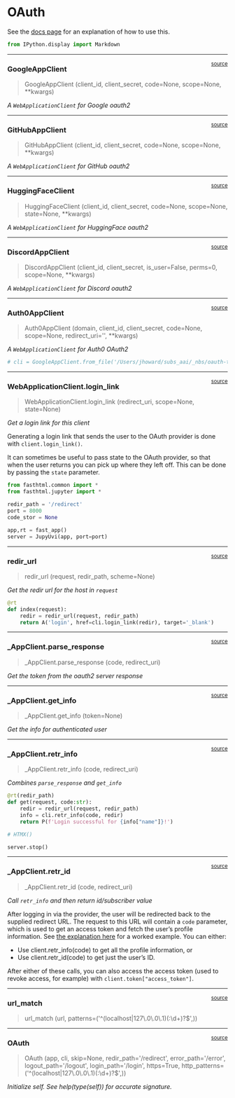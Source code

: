 # OAuth


<!-- WARNING: THIS FILE WAS AUTOGENERATED! DO NOT EDIT! -->

See the [docs page](https://docs.fastht.ml/explains/oauth.html) for an
explanation of how to use this.

``` python
from IPython.display import Markdown
```

------------------------------------------------------------------------

<a
href="https://github.com/AnswerDotAI/fasthtml/blob/main/fasthtml/oauth.py#L23"
target="_blank" style="float:right; font-size:smaller">source</a>

### GoogleAppClient

>  GoogleAppClient (client_id, client_secret, code=None, scope=None,
>                       **kwargs)

*A `WebApplicationClient` for Google oauth2*

------------------------------------------------------------------------

<a
href="https://github.com/AnswerDotAI/fasthtml/blob/main/fasthtml/oauth.py#L40"
target="_blank" style="float:right; font-size:smaller">source</a>

### GitHubAppClient

>  GitHubAppClient (client_id, client_secret, code=None, scope=None,
>                       **kwargs)

*A `WebApplicationClient` for GitHub oauth2*

------------------------------------------------------------------------

<a
href="https://github.com/AnswerDotAI/fasthtml/blob/main/fasthtml/oauth.py#L52"
target="_blank" style="float:right; font-size:smaller">source</a>

### HuggingFaceClient

>  HuggingFaceClient (client_id, client_secret, code=None, scope=None,
>                         state=None, **kwargs)

*A `WebApplicationClient` for HuggingFace oauth2*

------------------------------------------------------------------------

<a
href="https://github.com/AnswerDotAI/fasthtml/blob/main/fasthtml/oauth.py#L65"
target="_blank" style="float:right; font-size:smaller">source</a>

### DiscordAppClient

>  DiscordAppClient (client_id, client_secret, is_user=False, perms=0,
>                        scope=None, **kwargs)

*A `WebApplicationClient` for Discord oauth2*

------------------------------------------------------------------------

<a
href="https://github.com/AnswerDotAI/fasthtml/blob/main/fasthtml/oauth.py#L91"
target="_blank" style="float:right; font-size:smaller">source</a>

### Auth0AppClient

>  Auth0AppClient (domain, client_id, client_secret, code=None, scope=None,
>                      redirect_uri='', **kwargs)

*A `WebApplicationClient` for Auth0 OAuth2*

``` python
# cli = GoogleAppClient.from_file('/Users/jhoward/subs_aai/_nbs/oauth-test/client_secret.json')
```

------------------------------------------------------------------------

<a
href="https://github.com/AnswerDotAI/fasthtml/blob/main/fasthtml/oauth.py#L110"
target="_blank" style="float:right; font-size:smaller">source</a>

### WebApplicationClient.login_link

>  WebApplicationClient.login_link (redirect_uri, scope=None, state=None)

*Get a login link for this client*

Generating a login link that sends the user to the OAuth provider is
done with `client.login_link()`.

It can sometimes be useful to pass state to the OAuth provider, so that
when the user returns you can pick up where they left off. This can be
done by passing the `state` parameter.

``` python
from fasthtml.common import *
from fasthtml.jupyter import *
```

``` python
redir_path = '/redirect'
port = 8000
code_stor = None
```

``` python
app,rt = fast_app()
server = JupyUvi(app, port=port)
```

<script>
document.body.addEventListener('htmx:configRequest', (event) => {
    if(event.detail.path.includes('://')) return;
    htmx.config.selfRequestsOnly=false;
    event.detail.path = `${location.protocol}//${location.hostname}:8000${event.detail.path}`;
});
</script>

------------------------------------------------------------------------

<a
href="https://github.com/AnswerDotAI/fasthtml/blob/main/fasthtml/oauth.py#L117"
target="_blank" style="float:right; font-size:smaller">source</a>

### redir_url

>  redir_url (request, redir_path, scheme=None)

*Get the redir url for the host in `request`*

``` python
@rt
def index(request):
    redir = redir_url(request, redir_path)
    return A('login', href=cli.login_link(redir), target='_blank')
```

------------------------------------------------------------------------

<a
href="https://github.com/AnswerDotAI/fasthtml/blob/main/fasthtml/oauth.py#L124"
target="_blank" style="float:right; font-size:smaller">source</a>

### \_AppClient.parse_response

>  _AppClient.parse_response (code, redirect_uri)

*Get the token from the oauth2 server response*

------------------------------------------------------------------------

<a
href="https://github.com/AnswerDotAI/fasthtml/blob/main/fasthtml/oauth.py#L134"
target="_blank" style="float:right; font-size:smaller">source</a>

### \_AppClient.get_info

>  _AppClient.get_info (token=None)

*Get the info for authenticated user*

------------------------------------------------------------------------

<a
href="https://github.com/AnswerDotAI/fasthtml/blob/main/fasthtml/oauth.py#L142"
target="_blank" style="float:right; font-size:smaller">source</a>

### \_AppClient.retr_info

>  _AppClient.retr_info (code, redirect_uri)

*Combines `parse_response` and `get_info`*

``` python
@rt(redir_path)
def get(request, code:str):
    redir = redir_url(request, redir_path)
    info = cli.retr_info(code, redir)
    return P(f'Login successful for {info["name"]}!')
```

``` python
# HTMX()
```

``` python
server.stop()
```

------------------------------------------------------------------------

<a
href="https://github.com/AnswerDotAI/fasthtml/blob/main/fasthtml/oauth.py#L149"
target="_blank" style="float:right; font-size:smaller">source</a>

### \_AppClient.retr_id

>  _AppClient.retr_id (code, redirect_uri)

*Call `retr_info` and then return id/subscriber value*

After logging in via the provider, the user will be redirected back to
the supplied redirect URL. The request to this URL will contain a `code`
parameter, which is used to get an access token and fetch the user’s
profile information. See [the explanation
here](https://docs.fastht.ml/explains/oauth.html) for a worked example.
You can either:

- Use client.retr_info(code) to get all the profile information, or
- Use client.retr_id(code) to get just the user’s ID.

After either of these calls, you can also access the access token (used
to revoke access, for example) with `client.token["access_token"]`.

------------------------------------------------------------------------

<a
href="https://github.com/AnswerDotAI/fasthtml/blob/main/fasthtml/oauth.py#L155"
target="_blank" style="float:right; font-size:smaller">source</a>

### url_match

>  url_match (url, patterns=('^(localhost|127\\.0\\.0\\.1)(:\\d+)?$',))

------------------------------------------------------------------------

<a
href="https://github.com/AnswerDotAI/fasthtml/blob/main/fasthtml/oauth.py#L159"
target="_blank" style="float:right; font-size:smaller">source</a>

### OAuth

>  OAuth (app, cli, skip=None, redir_path='/redirect', error_path='/error',
>             logout_path='/logout', login_path='/login', https=True,
>             http_patterns=('^(localhost|127\\.0\\.0\\.1)(:\\d+)?$',))

*Initialize self. See help(type(self)) for accurate signature.*
